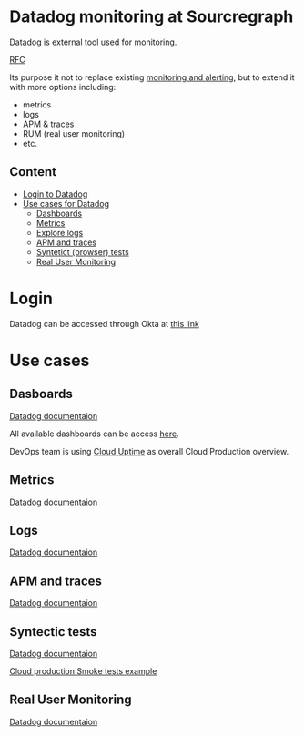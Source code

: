 # Datadog monitoring at Sourcregraph

[Datadog](https://app.datadoghq.com/) is external tool used for monitoring.

[RFC](https://docs.google.com/document/d/1xnAgloZB8sEkyhecjml2ByQl-aUCrJdWDYOBj3asA9g)

Its purpose it not to replace existing [monitoring and alerting](../../../engineering/tools/observability/monitoring.md), but to extend it with more options including:

- metrics
- logs
- APM & traces
- RUM (real user monitoring)
- etc.

## Content

- [Login to Datadog](#login)
- [Use cases for Datadog](#use-cases)
  - [Dashboards](#dasboards)
  - [Metrics](#metrics)
  - [Explore logs](#logs)
  - [APM and traces](#apm-and-traces)
  - [Syntetict (browser) tests](#syntectic-tests)
  - [Real User Monitoring](#real-user-monitoring)

# Login

Datadog can be accessed through Okta at [this link](https://app.datadoghq.com/)

# Use cases

## Dasboards

[Datadog documentaion](https://docs.datadoghq.com/dashboards/)

All available dashboards can be access [here](https://app.datadoghq.com/dashboard/lists).

DevOps team is using [Cloud Uptime](https://app.datadoghq.com/dashboard/xjm-eb6-rdn/cloud-uptime) as overall Cloud Production overview.

## Metrics

[Datadog documentaion](https://docs.datadoghq.com/metrics/)

## Logs

[Datadog documentaion](https://docs.datadoghq.com/logs/explorer/)

## APM and traces

[Datadog documentaion](https://docs.datadoghq.com/tracing/#explore-datadog-apm)

## Syntectic tests

[Datadog documentaion](https://docs.datadoghq.com/synthetics/)

[Cloud production Smoke tests example](https://app.datadoghq.com/synthetics/details/iis-dve-hzw)

## Real User Monitoring

[Datadog documentaion](https://docs.datadoghq.com/real_user_monitoring/)
